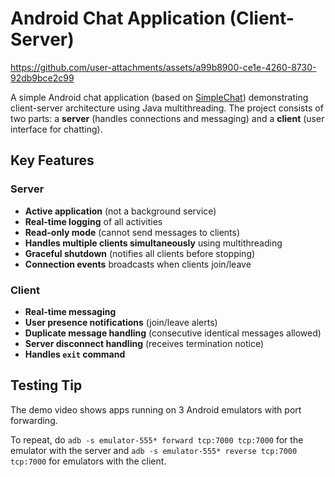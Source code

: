 # Android Chat Application (Client-Server)




https://github.com/user-attachments/assets/a99b8900-ce1e-4260-8730-92db9bce2c99




A simple Android chat application (based on [SimpleChat](https://github.com/ratatu2john/SimpleChat)) demonstrating client-server architecture using Java multithreading. The project consists of two parts: a **server** (handles connections and messaging) and a **client** (user interface for chatting).

## Key Features

### Server
- **Active application** (not a background service)
- **Real-time logging** of all activities
- **Read-only mode** (cannot send messages to clients)
- **Handles multiple clients simultaneously** using multithreading
- **Graceful shutdown** (notifies all clients before stopping)
- **Connection events** broadcasts when clients join/leave

### Client
- **Real-time messaging**
- **User presence notifications** (join/leave alerts)
- **Duplicate message handling** (consecutive identical messages allowed)
- **Server disconnect handling** (receives termination notice)
- **Handles `exit` command**

## Testing Tip
The demo video shows apps running on 3 Android emulators with port forwarding.

To repeat, do 
`adb -s emulator-555* forward tcp:7000 tcp:7000` 
for the emulator with the server and 
`adb -s emulator-555* reverse tcp:7000 tcp:7000` 
for emulators with the client.

